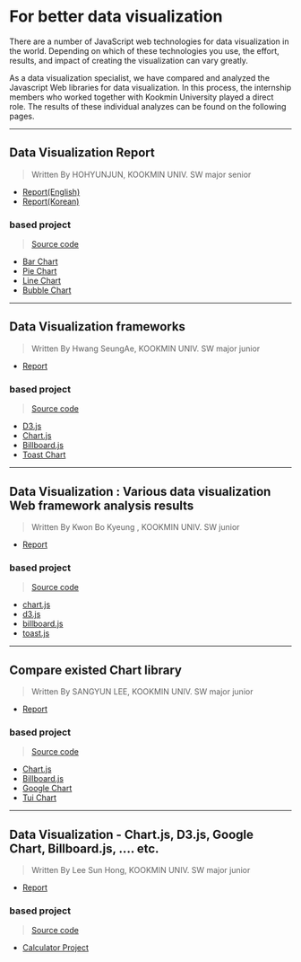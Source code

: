 # For better data visualization

There are a number of JavaScript web technologies for data visualization in the world. Depending on which of these technologies you use, the effort, results, and impact of creating the visualization can vary greatly.

As a data visualization specialist, we have compared and analyzed the Javascript Web libraries for data visualization. In this process, the internship members who worked together with Kookmin University played a direct role. The results of these individual analyzes can be found on the following pages.

***

## Data Visualization Report
> Written By HOHYUNJUN, KOOKMIN UNIV. SW major senior
* [Report(English)](./HohyunJun/DataVisualizationReport(Eng).md)
* [Report(Korean)](./HohyunJun/DataVisualizationReport(Kor).md)
### based project
> [Source code](./HohyunJun/Data_Visualization)
* [Bar Chart](https://neuroassociates.github.io/DataVisualizationReport/HohyunJun/Data_Visualization/BarChart.html)
* [Pie Chart](https://neuroassociates.github.io/DataVisualizationReport/HohyunJun/Data_Visualization/PieChart.html)
* [Line Chart](https://neuroassociates.github.io/DataVisualizationReport/HohyunJun/Data_Visualization/LineChart.html)
* [Bubble Chart](https://neuroassociates.github.io/DataVisualizationReport/HohyunJun/Data_Visualization/BubbleChart.html)
***

## Data Visualization frameworks
> Written By Hwang SeungAe, KOOKMIN UNIV. SW major junior
* [Report](./HwangSeungAe/README.md)
### based project
> [Source code](./HwangSeungAe)
* [D3.js](https://neuroassociates.github.io/DataVisualizationReport/HwangSeungAe/D3JS.html)
* [Chart.js](https://neuroassociates.github.io/DataVisualizationReport/HwangSeungAe/ChartJS.html)
* [Billboard.js](https://neuroassociates.github.io/DataVisualizationReport/HwangSeungAe/BillBoardJS.html)
* [Toast Chart](https://neuroassociates.github.io/DataVisualizationReport/HwangSeungAe/toastChart.html)

***

## Data Visualization : Various data visualization Web framework analysis results
> Written By Kwon Bo Kyeung , KOOKMIN UNIV. SW junior
* [Report](./KwonBoKyeung/README.md)
### based project
> [Source code](./KwonBoKyeung)
* [chart.js](https://neuroassociates.github.io/DataVisualizationReport/KwonBoKyeung/chartjs.html)
* [d3.js](https://neuroassociates.github.io/DataVisualizationReport/KwonBoKyeung/d3js.html)
* [billboard.js](https://neuroassociates.github.io/DataVisualizationReport/KwonBoKyeung/billboard.html)
* [toast.js](https://neuroassociates.github.io/DataVisualizationReport/KwonBoKyeung/toastjs.html)

***

## Compare existed Chart library
> Written By SANGYUN LEE, KOOKMIN UNIV. SW major junior
* [Report](./SANGYUNLEE/README.md)
### based project
> [Source code](./SANGYUNLEE)
* [Chart.js](https://neuroassociates.github.io/DataVisualizationReport/SANGYUNLEE/groupChartjs.html)
* [Billboard.js](https://neuroassociates.github.io/DataVisualizationReport/SANGYUNLEE/groupBillboard.html)
* [Google Chart](https://neuroassociates.github.io/DataVisualizationReport/SANGYUNLEE/groupGchart.html)
* [Tui Chart](https://neuroassociates.github.io/DataVisualizationReport/SANGYUNLEE/groupTui.html)

***

## Data Visualization - Chart.js, D3.js, Google Chart, Billboard.js, .... etc.
> Written By Lee Sun Hong, KOOKMIN UNIV. SW major junior
* [Report](./SunHongLee/README.md)
### based project
> [Source code](./SunHongLee)
* [Calculator Project](https://neuroassociates.github.io/DataVisualizationReport/SunHongLee/frameChart.html)
